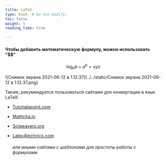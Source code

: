 ```yaml
---
title: LaTeX
type: book  # Do not modify.
toc: false
weight: 5
reading_time: true

---
```


### 

#### Чтобы добавить математическую формулу, можно использовать "$$"




$$
\log_{a}{b} + a^{b} = xyz
$$

![Снимок экрана 2021-06-12 в 1.12.37](../../static/Снимок экрана 2021-06-12 в 1.12.37.png)

Также, рекумендуется пользоваться сайтами для конвертации в язык LaTeX:


* [Tutorialspoint.com](https://www.tutorialspoint.com/latex_equation_editor.htm)

* [Mathcha.io](https://www.mathcha.io/)

* [Sciweavers.org](http://www.sciweavers.org/free-online-latex-equation-editor)

* [Latex4technics.com](https://www.latex4technics.com/)

  ###### или иными сайтами с шаблонами для простоты работы с формулами
